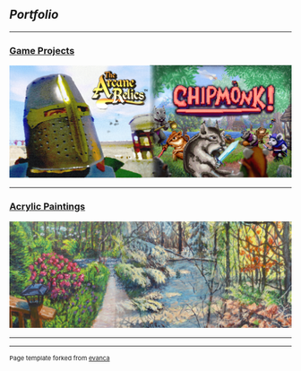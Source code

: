 ## _**Portfolio**_

---

### [Game Projects](/Game_Projects)

[<img src="images/Game_Dev_Banner.png"/>](/Game_Projects)

---

### [Acrylic Paintings](/Acrylic_Paintings)
[<img src="images/Acrylic_Paintings.jpg"/>](/Acrylic_Paintings)

---


---
<p style="font-size:11px">Page template forked from <a href="https://github.com/evanca/quick-portfolio">evanca</a></p>
<!-- Remove above link if you don't want to attibute -->

